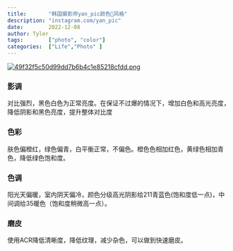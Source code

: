 ```yaml
---
title:       "韩国摄影师yan_pic颜色🌈风格"
description: "instagram.com/yan_pic"
date:        2022-12-08
author: Tyler
tags:        ["photo", "color"]
categories:  ["Life","Photo" ]
---
```

[![49f32f5c50d99dd7b6b4c1e85218cfdd.png](https://s1.imagehub.cc/images/2022/12/26/49f32f5c50d99dd7b6b4c1e85218cfdd.png)](https://www.imagehub.cc/image/euHDA)
### 影调
对比强烈，黑色白色为正常亮度。在保证不过爆的情况下，增加白色和高光亮度，降低阴影和黑色亮度，提升整体对比度
### 色彩
肤色偏橙红，绿色偏青，白平衡正常，不偏色。橙色色相加红色，黄绿色相加青色，降低绿色饱和度。
### 色调
阳光天偏暖，室内阴天偏冷，颜色分级高光阴影给211青蓝色(饱和度低一点)，中间调给35暖色（饱和度稍微高一点）。
### 磨皮
使用ACR降低清晰度，降低纹理，减少杂色，可以做到快速磨皮。